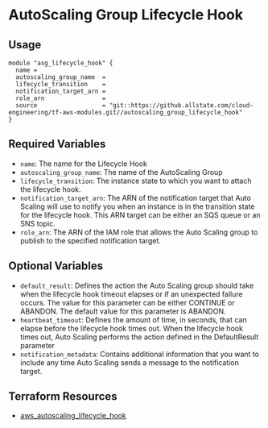 # AutoScaling Group Lifecycle Hook

## Usage

```hcl
module "asg_lifecycle_hook" {
  name =
  autoscaling_group_name  =
  lifecycle_transition    =
  notification_target_arn =
  role_arn                =
  source                  = "git::https://github.allstate.com/cloud-engineering/tf-aws-modules.git//autoscaling_group_lifecycle_hook"
}
```

## Required Variables

* `name`: The name for the Lifecycle Hook
* `autoscaling_group_name`: The name of the AutoScaling Group
* `lifecycle_transition`: The instance state to which you want to attach the lifecycle hook.
* `notification_target_arn`: The ARN of the notification target that Auto Scaling will use to notify you when an instance is in the transition state for the lifecycle hook. This ARN target can be either an SQS queue or an SNS topic.
* `role_arn`: The ARN of the IAM role that allows the Auto Scaling group to publish to the specified notification target.

## Optional Variables

* `default_result`: Defines the action the Auto Scaling group should take when the lifecycle hook timeout elapses or if an unexpected failure occurs. The value for this parameter can be either CONTINUE or ABANDON. The default value for this parameter is ABANDON.
* `heartbeat_timeout`: Defines the amount of time, in seconds, that can elapse before the lifecycle hook times out. When the lifecycle hook times out, Auto Scaling performs the action defined in the DefaultResult parameter
* `notification_metadata`: Contains additional information that you want to include any time Auto Scaling sends a message to the notification target.

## Terraform Resources

* [aws_autoscaling_lifecycle_hook](https://www.terraform.io/docs/providers/aws/r/autoscaling_lifecycle_hooks.html)
